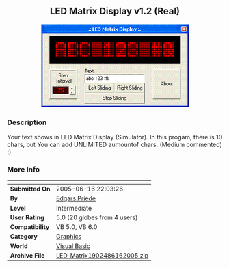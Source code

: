 ﻿<div align="center">

## LED Matrix Display v1\.2 \(Real\)

<img src="PIC20056161720245896.GIF">
</div>

### Description

Your text shows in LED Matrix Display (Simulator). In this progam, there is 10 chars, but You can add UNLIMITED aumountof chars. (Medium commented) :)
 
### More Info
 


<span>             |<span>
---                |---
**Submitted On**   |2005-06-16 22:03:26
**By**             |[Edgars Priede](https://github.com/Planet-Source-Code/PSCIndex/blob/master/ByAuthor/edgars-priede.md)
**Level**          |Intermediate
**User Rating**    |5.0 (20 globes from 4 users)
**Compatibility**  |VB 5\.0, VB 6\.0
**Category**       |[Graphics](https://github.com/Planet-Source-Code/PSCIndex/blob/master/ByCategory/graphics__1-46.md)
**World**          |[Visual Basic](https://github.com/Planet-Source-Code/PSCIndex/blob/master/ByWorld/visual-basic.md)
**Archive File**   |[LED\_Matrix1902486162005\.zip](https://github.com/Planet-Source-Code/edgars-priede-led-matrix-display-v1-2-real__1-61188/archive/master.zip)









